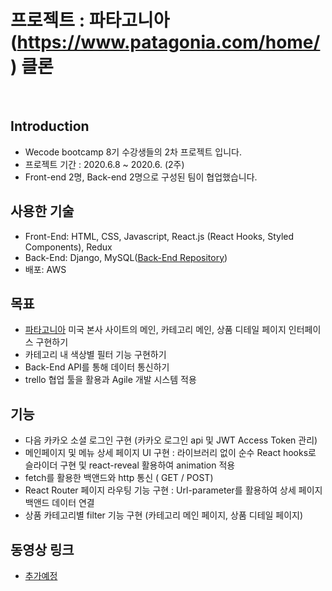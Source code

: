 # 프로젝트 : 파타고니아(https://www.patagonia.com/home/) 클론 

<br>

## Introduction
- Wecode bootcamp 8기 수강생들의 2차 프로젝트 입니다.
- 프로젝트 기간 : 2020.6.8 ~ 2020.6. (2주)
- Front-end 2명, Back-end 2명으로 구성된 팀이 협업했습니다. 


## 사용한 기술
- Front-End: HTML, CSS, Javascript, React.js (React Hooks, Styled Components), Redux  
- Back-End: Django, MySQL([Back-End Repository](https://github.com/wecode-bootcamp-korea/mental-patagonia-backend))
- 배포: AWS

## 목표
- [파타고니아](https://www.patagonia.com/home/) 미국 본사 사이트의 메인, 카테고리 메인, 상품 디테일 페이지 인터페이스 구현하기
- 카테고리 내 색상별 필터 기능 구현하기 
- Back-End API를 통해 데이터 통신하기
- trello 협업 툴을 활용과 Agile 개발 시스템 적용


## 기능
- 다음 카카오 소셜 로그인 구현 (카카오 로그인 api 및 JWT Access Token 관리) 
- 메인페이지 및 메뉴 상세 페이지 UI 구현 : 라이브러리 없이 순수 React hooks로 슬라이더 구현 및 react-reveal 활용하여 animation 적용 
- fetch를 활용한 백앤드와 http 통신 ( GET / POST)
- React Router 페이지 라우팅 기능 구현 : Url-parameter를 활용하여 상세 페이지 백앤드 데이터 연결
- 상품 카테고리별 filter 기능 구현 (카테고리 메인 페이지, 상품 디테일 페이지) 


## 동영상 링크
- [추가예정](#) 




